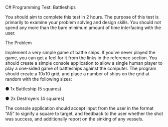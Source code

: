 C# Programming Test: Battleships

You should aim to complete this test in 2 hours. The purpose of this test is primarily to examine your problem solving and design skills.
You should not spend any more than the bare minimum amount of time interfacing with the user.


The Problem

Implement a very simple game of battle ships. If you’ve never played the game, you can get a feel for it from the links in the reference section. You should create a simple console application to allow a single human player to play a one-sided game of battleships against the computer. The program should create a 10x10 grid, and place a number of ships on the grid at random with the following sizes:

● 1x Battleship (5 squares)

● 2x Destroyers (4 squares)

The console application should accept input from the user in the format “A5” to signify a square to target, and feedback to the user whether the shot was success, and additionally report on the sinking of any vessels.